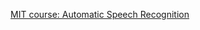 [MIT course: Automatic Speech Recognition](https://ocw.mit.edu/courses/electrical-engineering-and-computer-science/6-345-automatic-speech-recognition-spring-2003/lecture-notes/)